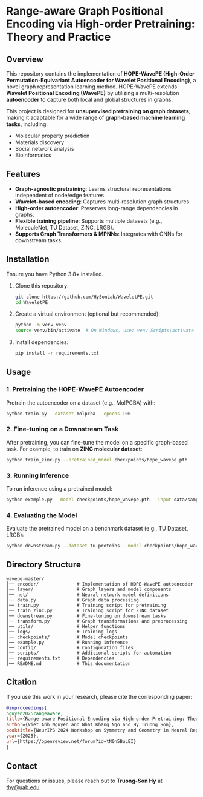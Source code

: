 # Range-aware Graph Positional Encoding via High-order Pretraining: Theory and Practice

## Overview
This repository contains the implementation of **HOPE-WavePE (High-Order Permutation-Equivariant Autoencoder for Wavelet Positional Encoding)**, a novel graph representation learning method. HOPE-WavePE extends **Wavelet Positional Encoding (WavePE)** by utilizing a multi-resolution **autoencoder** to capture both local and global structures in graphs.

This project is designed for **unsupervised pretraining on graph datasets**, making it adaptable for a wide range of **graph-based machine learning tasks**, including:
- Molecular property prediction
- Materials discovery
- Social network analysis
- Bioinformatics

## Features
- **Graph-agnostic pretraining**: Learns structural representations independent of node/edge features.
- **Wavelet-based encoding**: Captures multi-resolution graph structures.
- **High-order autoencoder**: Preserves long-range dependencies in graphs.
- **Flexible training pipeline**: Supports multiple datasets (e.g., MoleculeNet, TU Dataset, ZINC, LRGB).
- **Supports Graph Transformers & MPNNs**: Integrates with GNNs for downstream tasks.

## Installation
Ensure you have Python 3.8+ installed.

1. Clone this repository:
   ```bash
   git clone https://github.com/HySonLab/WaveletPE.git
   cd WaveletPE
   ```

2. Create a virtual environment (optional but recommended):
   ```bash
   python -m venv venv
   source venv/bin/activate  # On Windows, use: venv\Scripts\activate
   ```

3. Install dependencies:
   ```bash
   pip install -r requirements.txt
   ```

## Usage
### 1. Pretraining the HOPE-WavePE Autoencoder
Pretrain the autoencoder on a dataset (e.g., MolPCBA) with:
```bash
python train.py --dataset molpcba --epochs 100
```

### 2. Fine-tuning on a Downstream Task
After pretraining, you can fine-tune the model on a specific graph-based task. For example, to train on **ZINC molecular dataset**:
```bash
python train_zinc.py --pretrained_model checkpoints/hope_wavepe.pth
```

### 3. Running Inference
To run inference using a pretrained model:
```bash
python example.py --model checkpoints/hope_wavepe.pth --input data/sample_graph.json
```

### 4. Evaluating the Model
Evaluate the pretrained model on a benchmark dataset (e.g., TU Dataset, LRGB):
```bash
python downstream.py --dataset tu-proteins --model checkpoints/hope_wavepe.pth
```

## Directory Structure
```
wavepe-master/
│── encoder/              # Implementation of HOPE-WavePE autoencoder
│── layer/                # Graph layers and model components
│── net/                  # Neural network model definitions
│── data.py               # Graph data processing
│── train.py              # Training script for pretraining
│── train_zinc.py         # Training script for ZINC dataset
│── downstream.py         # Fine-tuning on downstream tasks
│── transform.py          # Graph transformations and preprocessing
│── utils/                # Helper functions
│── logs/                 # Training logs
│── checkpoints/          # Model checkpoints
│── example.py            # Running inference
│── config/               # Configuration files
│── scripts/              # Additional scripts for automation
│── requirements.txt      # Dependencies
│── README.md             # This documentation
```

## Citation
If you use this work in your research, please cite the corresponding paper:
```bibtex
@inproceedings{
nguyen2025rangeaware,
title={Range-aware Positional Encoding via High-order Pretraining: Theory and Practice},
author={Viet Anh Nguyen and Nhat Khang Ngo and Hy Truong Son},
booktitle={NeurIPS 2024 Workshop on Symmetry and Geometry in Neural Representations},
year={2025},
url={https://openreview.net/forum?id=tN0n5BuLEI}
}
```

## Contact
For questions or issues, please reach out to **Truong-Son Hy** at [thy@uab.edu](mailto:thy@uab.edu).


